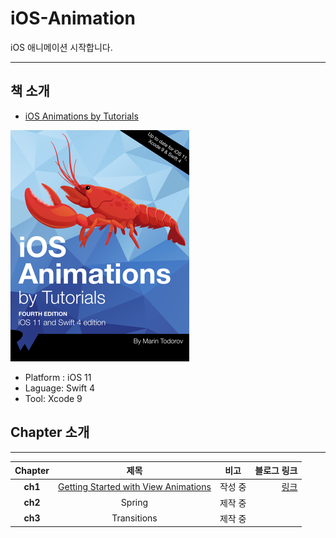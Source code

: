 # iOS-Animation

iOS 애니메이션 시작합니다.

------

## 책 소개

- [iOS Animations by Tutorials](https://store.raywenderlich.com/products/ios-animations-by-tutorials)

![](./img/img_1.png)

  - Platform : iOS 11
  - Laguage: Swift 4
  - Tool: Xcode 9

## Chapter 소개
---

|  <center>Chapter</center> |  <center> 제목 </center> |  <center> 비고 </center> | 블로그 링크 |
|:--------|:--------:|--------:|--------:|
|<center> **ch1** </center> | <center> [Getting Started with View Animations](./Chapter/ch1) </center> | 작성 중 | [링크](http://linsaeng.tistory.com/12)
|<center> **ch2** </center>| <center> Spring </center> | 제작 중 |
|<center> **ch3** </center>| <center> Transitions </center> | 제작 중 |
